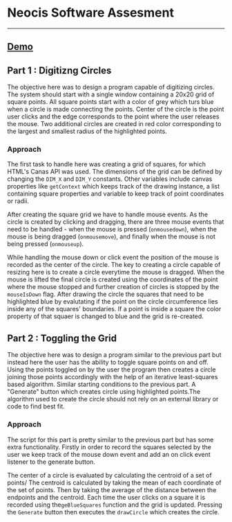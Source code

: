 # Neocis Software Assesment
-----

## [Demo](https://caditi97.github.io/index.html)


## Part 1 : Digitizng Circles 
The objective here was to design a program capable of digitizing circles. The system should start with a single window containing a 20x20 grid of square points. All square points start with a color of grey which turs blue when a circle is made connecting the points. Center of the circle is the point user clicks and the edge corresponds to the point where the user releases the mouse. Two additional circles are created in red color corresponding to the largest and smallest radius of the highlighted points. 

### Approach 
The first task to handle here was creating a grid of squares, for which HTML's Canas API was used. The dimensions of the grid can be defined by changing the <code>DIM_X</code> and <code>DIM_Y</code> constants. Other variables include canvas properties like <code>getContext</code> which keeps track of the drawing instance, a list containing square properties and variable to keep track of point coordinates or radii.

After creating the square grid we have to handle mouse events. As the circle is created by clicking and dragging, there are three mouse events that need to be handled - when the mouse is pressed (<code>onmousedown</code>), when the mouse is being dragged (<code>onmousemove</code>), and finally when the mouse is not being pressed (<code>onmouseup</code>).

While handling the mouse down or click event the position of the mouse is recorded as the center of the circle. The key to creating a circle capable of resizing here is to create a circle everytime the mouse is dragged. When the mouse is lifted the final circle is created using the coordinates of the point where the mouse stopped and further creation of circles is stopped by the <code>mouseIsDown</code> flag. After drawing the circle the squares that need to be highlighted blue by evalutating if the point on the circle circumference lies inside any of the squares' boundaries. If a point is inside a square the color property of that squaer is changed to blue and the grid is re-created.

## Part 2 : Toggling the Grid
The objective here was to design a program similar to the previous part but instead here the user has the ability to toggle square points on and off. <br> Using the points toggled on by the user the program then creates a circle joining those points accordingly with the help of an iterative least-squares based algorithm.
Similar starting conditions to the previous part. A "Generate" button which creates circle using highlighted points.The algorithm used to create the circle should not rely on an external library or code to find best fit.

### Approach
The script for this part is pretty similar to the previous part but has some extra functionality. Firstly in order to record the squares selected by the user we keep track of the mouse down event and add an on click event listener to the generate button. 

The center of a circle is evaluated by calculating the centroid of a set of points/ The centroid is calculated by taking the mean of each coordinate of the set of points. Then by taking the average of the distance between the endpoints and the centroid. Each time the user clicks on a square it is recorded using the<code>geBlueSquares</code> function and the grid is updated. Pressing the <code>Generate</code> button then executes the <code>drawCircle</code> which creates the circle. 
